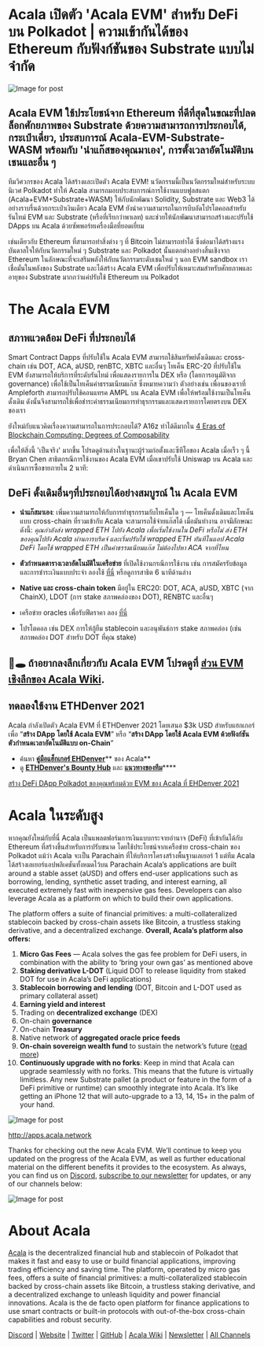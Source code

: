 # **Acala เปิดตัว 'Acala EVM' สำหรับ DeFi บน Polkadot | ความเข้ากันได้ของ Ethereum กับฟังก์ชันของ Substrate แบบไม่จำกัด**

![Image for post](https://miro.medium.com/max/6000/1*FNYYia98MytjFEU1Dtuzqw.png)

## Acala EVM ใช้ประโยชน์จาก Ethereum ที่ดีที่สุดในขณะที่ปลดล็อกศักยภาพของ Substrate ด้วยความสามารถการประกอบได้, กระเป๋าเดี่ยว, ประสบการณ์ Acala-EVM-Substrate-WASM พร้อมกับ 'นำแก๊สของคุณมาเอง', การตั้งเวลาอัตโนมัติบนเชนและอื่น ๆ

ทีมวิศวกรของ Acala ได้สร้างและเปิดตัว Acala EVM! นวัตกรรมนี้เป็นนวัตกรรมใหม่สำหรับระบบนิเวศ Polkadot ทำให้ Acala สามารถมอบประสบการณ์การใช้งานแบบฟูลสแตก (Acala+EVM+Substrate+WASM) ให้กับนักพัฒนา Solidity, Substrate และ Web3 ได้อย่างราบรื่นด้วยกระเป๋าเงินเดียว Acala EVM ยังนำความสามารถในการบีบอัดโปรโตคอลสำหรับรันไทม์ EVM และ Substrate (หรือที่เรียกว่าพาเลท) และช่วยให้นักพัฒนาสามารถสร้างและปรับใช้ DApps บน Acala ด้วยซัพพอร์ทเครื่องมือที่ยอดเยี่ยม

เช่นเดียวกับ Ethereum ที่สามารถทำสิ่งต่าง ๆ ที่ Bitcoin ไม่สามารถทำได้ ซึ่งต่อมาได้สร้างแรงบันดาลใจให้กับนวัตกรรมใหม่ ๆ Substrate และ Polkadot นั้นแตกต่างอย่างสิ้นเชิงจาก Ethereum ในลักษณะที่จะเสริมพลังให้กับนวัตกรรมระดับเชนใหม่ ๆ นอก EVM sandbox เราเชื่อมั่นในพลังของ Substrate และได้สร้าง Acala EVM เพื่อปรับให้เหมาะสมสำหรับศักยภาพและอายุของ Substrate มากกว่าแค่ปรับใช้ Ethereum บน Polkadot

# **The Acala EVM**

## **สภาพแวดล้อม DeFi ที่ประกอบได้**

Smart Contract Dapps ที่ปรับใช้ใน Acala EVM สามารถใช้สินทรัพย์ดั้งเดิมและ cross-chain เช่น DOT, ACA, aUSD, renBTC, XBTC และอื่นๆ โทเค็น ERC-20 ที่ปรับใช้ใน EVM ยังสามารถให้บริการที่ระดับรันไทม์ เพื่อแสดงรายการใน DEX หรือ (โดยการอนุมัติจาก governance) เพื่อใช้เป็นโทเค็นค่าธรรมเนียมแก๊ส ซึ่งหมายความว่า ตัวอย่างเช่น เพื่อนของเราที่ Ampleforth สามารถปรับใช้คอนแทรค AMPL บน Acala EVM เพื่อให้พร้อมใช้งานเป็นโทเค็นดั้งเดิม ดังนั้นจึงสามารถใช้เพื่อชำระค่าธรรมเนียมการทำธุรกรรมและแสดงรายการโดยตรงบน DEX ของเรา

ยังใหม่กับแนวคิดเรื่องความสามารถในการประกอบได้? A16z ทำได้ดีมากใน [4 Eras of Blockchain Computing: Degrees of Composability](https://a16z.com/2018/12/16/4-eras-of-blockchain-computing-degrees-of-composability/#:~:text=A%20platform%20is%20composable%20if,more%20rapid%20and%20compounding%20innovation.)

เพื่อให้สิ่งนี้ 'เป็นจริง' มากขึ้น โปรดดูด้านล่างในฐานะผู้ร่วมก่อตั้งและซีทีโอของ Acala เมื่อเร็ว ๆ นี้ Bryan Chen สาธิตกรณีการใช้งานของ Acala EVM เมื่อเขาปรับใช้ Uniswap บน Acala และดำเนินการซื้อขายภายใน 2 นาที:

## **DeFi ดั้งเดิมอื่นๆที่ประกอบได้อย่างสมบูรณ์ ใน Acala EVM**

- **นำแก๊สมาเอง**: เพิ่มความสามารถให้กับการทำธุรกรรมกับโทเค็นใด ๆ — โทเค็นดั้งเดิมและโทเค็นแบบ cross-chain ที่รวมเข้ากับ Acala จะสามารถใช้จ่ายแก๊สได้ เมื่อมันทำงาน อาจมีลักษณะดังนี้: _คุณกำลังส่ง wrapped ETH ไปยัง Acala เพื่อเริ่มใช้งานใน DeFi หรือไม่ ส่ง ETH ของคุณไปยัง Acala ผ่านการบริดจ์ และเริ่มปรับใช้ wrapped ETH ทันทีในแอป Acala DeFi โดยใช้ wrapped ETH เป็นค่าธรรมเนียมแก๊ส ไม่ต้องไปหา ACA จากที่ไหน_
- **ตัวกำหนดตารางเวลาอัตโนมัติในเครือข่าย** ที่เปิดใช้งานกรณีการใช้งาน เช่น การสมัครรับข้อมูลและการชำระเงินแบบประจำ ลองใช้ [ที่นี่](https://wiki.acala.network/build/development-guide/smart-contracts/advanced/use-on-chain-scheduler) หรือดูการสาธิต 6 นาทีด้านล่าง

- **Native และ cross-chain token** มีอยู่ใน ERC20: DOT, ACA, aUSD, XBTC (จาก ChainX), LDOT (การ stake สภาพคล่องของ DOT), RENBTC และอื่นๆ
- เครือข่าย oracles เพื่อรับฟีดราคา ลอง [ที่นี่](https://wiki.acala.network/build/development-guide/smart-contracts/advanced/use-oracle-feeds)
- โปรโตคอล เช่น DEX การให้กู้ยืม stablecoin และอนุพันธ์การ stake สภาพคล่อง (เช่น สภาพคล่อง DOT สำหรับ DOT ที่คุณ stake)

## **🐰🕳 ถ้าอยากลงลึกเกี่ยวกับ Acala EVM โปรดดูที่** [**ส่วน EVM เชิงลึกของ Acala Wiki**](https://wiki.acala.network/learn/basics/acala-evm/acala-evm-composable-defi-stack)**.**

## ทดลองใช้งาน ETHDenver 2021

Acala กำลังเปิดตัว Acala EVM ที่ ETHDenver 2021 โดยเสนอ $3k USD สำหรับแฮกเกอร์เพื่อ “**สร้าง DApp โดยใช้ Acala EVM**” หรือ “**สร้าง DApp โดยใช้ Acala EVM ด้วยฟังก์ชันตัวกำหนดเวลาอัตโนมัติแบบ on-Chain**”

- ค้นหา [**คู่มือแฮ็กเกอร์ EHDenver**](https://wiki.acala.network/general/contribution-rewards/ethdenver-hacker)** ของ Acala**
- ดู [**ETHDenver's Bounty Hub**](https://www.ethdenver.com/post/acala) และ [**แนวทางของทีม**](https://www.ethdenver.com/judging)****

[สร้าง DeFi DApp Polkadot ของคุณพร้อมด้วย EVM ของ Acala ที่ EHDenver 2021](https://medium.com/acalanetwork/make-your-defi-dapp-polkadot-ready-with-acalas-evm-at-ethdenver-2021-b542090f6af1)

# **Acala ในระดับสูง**

หากคุณยังใหม่กับที่นี่ Acala เป็นแพลตฟอร์มการเงินแบบกระจายอำนาจ (DeFi) ที่เข้ากันได้กับ Ethereum ที่สร้างขึ้นสำหรับการปรับขนาด โดยใช้ประโยชน์จากเครือข่าย cross-chain ของ Polkadot แม้ว่า Acala จะเป็น Parachain ที่ให้บริการโครงสร้างพื้นฐานเลเยอร์ 1 แต่ทีม Acala ได้สร้างเลเยอร์แอปพลิเคชันทั้งหมดไว้บน Parachain Acala’s applications are built around a stable asset (aUSD) and offers end-user applications such as borrowing, lending, synthetic asset trading, and interest earning, all executed extremely fast with inexpensive gas fees. Developers can also leverage Acala as a platform on which to build their own applications.

The platform offers a suite of financial primitives: a multi-collateralized stablecoin backed by cross-chain assets like Bitcoin, a trustless staking derivative, and a decentralized exchange. **Overall, Acala’s platform also offers:**

1.  **Micro Gas Fees** — Acala solves the gas fee problem for DeFi users, in combination with the ability to ‘bring your own gas’ as mentioned above
2.  **Staking derivative L-DOT** (Liquid DOT to release liquidity from staked DOT for use in Acala’s DeFi applications)
3.  **Stablecoin borrowing and lending** (DOT, Bitcoin and L-DOT used as primary collateral asset)
4.  **Earning yield and interest**
5.  Trading on **decentralized exchange** (DEX)
6.  On-chain **governance**
7.  On-chain **Treasury**
8.  Native network of **aggregated oracle price feeds**
9.  **On-chain sovereign wealth fund** to sustain the network’s future ([read more](https://medium.com/acalanetwork/building-a-decentralized-sovereign-wealth-fund-6a5a0ae995b1))
10. **Continuously upgrade with no forks**: Keep in mind that Acala can upgrade seamlessly with no forks. This means that the future is virtually limitless. Any new Substrate pallet (a product or feature in the form of a DeFi primitive or runtime) can smoothly integrate into Acala. It’s like getting an iPhone 12 that will auto-upgrade to a 13, 14, 15+ in the palm of your hand.

![Image for post](https://miro.medium.com/max/3200/0*iHVQdZllz1MxLwuy)

http://apps.acala.network

Thanks for checking out the new Acala EVM. We’ll continue to keep you updated on the progress of the Acala EVM, as well as further educational material on the different benefits it provides to the ecosystem. As always, you can find us on [Discord](https://discord.gg/vdbFVCH), [subscribe to our newsletter](https://share.hsforms.com/1X9RxkXk-R62I0VNbATaDXw4h8qc) for updates, or any of our channels below:

![Image for post](https://miro.medium.com/max/2402/0*BvF8sTfeQd4Sc71D.png)

# **About Acala**

[Acala](http://acala.network/) is the decentralized financial hub and stablecoin of Polkadot that makes it fast and easy to use or build financial applications, improving trading efficiency and saving time. The platform, operated by micro gas fees, offers a suite of financial primitives: a multi-collateralized stablecoin backed by cross-chain assets like Bitcoin, a trustless staking derivative, and a decentralized exchange to unleash liquidity and power financial innovations. Acala is the de facto open platform for finance applications to use smart contracts or built-in protocols with out-of-the-box cross-chain capabilities and robust security.

[Discord](https://discord.gg/vdbFVCH) | [Website](https://acala.network/) | [Twitter](https://twitter.com/AcalaNetwork) | [GitHub](https://github.com/AcalaNetwork/Acala) | [Acala Wiki](https://github.com/AcalaNetwork/Acala/wiki) | [Newsletter](https://share.hsforms.com/1X9RxkXk-R62I0VNbATaDXw4h8qc) | [All Channels](https://linktr.ee/acalanetwork)
